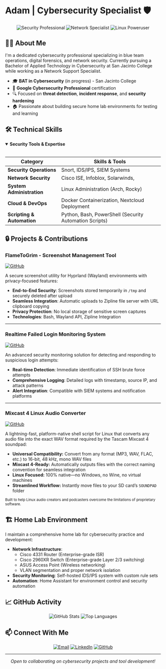 # Adam | Cybersecurity Specialist 🛡️

<div align="center">
  
![Security Professional](https://img.shields.io/badge/Security-Professional-blue?style=for-the-badge&logo=shield)
![Network Specialist](https://img.shields.io/badge/Network-Specialist-green?style=for-the-badge&logo=cisco)
![Linux Poweruser](https://img.shields.io/badge/Linux-PowerUser-black?style=for-the-badge&logo=linux)

</div>

## 👨‍💻 About Me

I'm a dedicated cybersecurity professional specializing in blue team operations, digital forensics, and network security. Currently pursuing a Bachelor of Applied Technology in Cybersecurity at San Jacinto College while working as a Network Support Specialist.

- 🎓 **BAT in Cybersecurity** (in progress) - San Jacinto College
- 📜 **Google Cybersecurity Professional** certification
- 🔍 Focused on **threat detection**, **incident response**, and **security hardening**
- 🏠 Passionate about building secure home lab environments for testing and learning

## 🛠️ Technical Skills

<details open>
<summary><b>Security Tools & Expertise</b></summary>
<br>

| Category | Skills & Tools |
|----------|----------------|
| **Security Operations** | Snort, IDS/IPS, SIEM Systems |
| **Network Security** | Cisco ISE, Infoblox, Solarwinds, |
| **System Administration** | Linux Administration (Arch, Rocky) |
| **Cloud & DevOps** | Docker Containerization, Nextcloud Deployment |
| **Scripting & Automation** | Python, Bash, PowerShell (Security Automation Scripts) |

</details>

## 🔒 Projects & Contributions

### FlameToGrim - Screenshot Management Tool
[![GitHub](https://img.shields.io/badge/GitHub-Repository-black?style=flat-square&logo=github)](https://github.com/ajeastt/FlameToGrim)

A secure screenshot utility for Hyprland (Wayland) environments with privacy-focused features:

- **End-to-End Security**: Screenshots stored temporarily in `/tmp` and securely deleted after upload
- **Seamless Integration**: Automatic uploads to Zipline file server with URL clipboard copying
- **Privacy Protection**: No local storage of sensitive screen captures
- **Technologies**: Bash, Wayland API, Zipline Integration

---

### Realtime Failed Login Monitoring System
[![GitHub](https://img.shields.io/badge/GitHub-Repository-black?style=flat-square&logo=github)](https://github.com/ajeastt/Realtime-Failed-Login)

An advanced security monitoring solution for detecting and responding to suspicious login attempts:

- **Real-time Detection**: Immediate identification of SSH brute force attempts
- **Comprehensive Logging**: Detailed logs with timestamp, source IP, and attack patterns
- **Alert Integration**: Compatible with SIEM systems and notification platforms

---

### Mixcast 4 Linux Audio Converter
[![GitHub](https://img.shields.io/badge/GitHub-Repository-black?style=flat-square&logo=github)](https://github.com/ajeastt/Mixcast-4-Linux-Audio-Converter)

A lightning-fast, platform-native shell script for Linux that converts any audio file into the exact WAV format required by the Tascam Mixcast 4 soundpad:

- **Universal Compatibility:** Convert from any format (MP3, WAV, FLAC, etc.) to 16-bit, 48 kHz, mono WAV files
- **Mixcast 4-Ready:** Automatically outputs files with the correct naming convention for seamless integration
- **Linux Focused:** 100% native—no Windows, no Wine, no virtual machines
- **Streamlined Workflow:** Instantly move files to your SD card’s `SOUNDPAD` folder

<sub>Built to help Linux audio creators and podcasters overcome the limitations of proprietary software.</sub>

## 🏗️ Home Lab Environment

I maintain a comprehensive home lab for cybersecurity practice and development:

- **Network Infrastructure**: 
  - Cisco 4331 Router (Enterprise-grade ISR)
  - Cisco 2960XR Switch (Enterprise-grade Layer 2/3 switching)
  - ASUS Access Point (Wireless networking)
  - VLAN segmentation and proper network isolation
- **Security Monitoring**: Self-hosted IDS/IPS system with custom rule sets
- **Automation**: Home Assistant for environment control and security automation

## 📈 GitHub Activity

<div align="center">
  
![GitHub Stats](https://github-readme-stats.vercel.app/api?username=ajeastt&show_icons=true&theme=tokyonight)
![Top Languages](https://github-readme-stats.vercel.app/api/top-langs/?username=ajeastt&layout=compact&theme=tokyonight)
  
</div>

## 📫 Connect With Me

<div align="center">
  
[![Email](https://img.shields.io/badge/Email-Contact-red?style=for-the-badge&logo=gmail)](mailto:adam@skylabco.cloud)
[![LinkedIn](https://img.shields.io/badge/LinkedIn-Profile-blue?style=for-the-badge&logo=linkedin)](https://linkedin.com/in/ajeastt)
[![GitHub](https://img.shields.io/badge/GitHub-Follow-black?style=for-the-badge&logo=github)](https://github.com/ajeastt)
  
</div>

---

<div align="center">
  <i>Open to collaborating on cybersecurity projects and tool development!</i>
</div>
